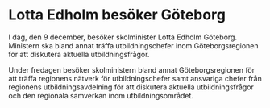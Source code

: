# Lotta Edholm besöker Göteborg

I dag, den 9 december, besöker skolminister Lotta Edholm Göteborg. Ministern ska bland annat träffa utbildningschefer inom Göteborgsregionen för att diskutera aktuella utbildningsfrågor.

Under fredagen besöker skolministern bland annat Göteborgsregionen för att träffa regionens nätverk för utbildningschefer samt ansvariga chefer från regionens utbildningsavdelning för att diskutera aktuella utbildningsfrågor och den regionala samverkan inom utbildningsområdet.
